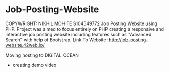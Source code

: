 # Job-Posting-Website
COPYWRIGHT: NIKHIL MOHITE S104549772 
Job Posting Website using PHP. Project was aimed to focus entirely on PHP creating a responsive and interactive job posting website including features such as "Advanced Search" with help of Bootstrap.
Link To Website: 
http://job-posting-website.42web.io/

Moving hosting to DIGITAL OCEAN
- creating demo video 
